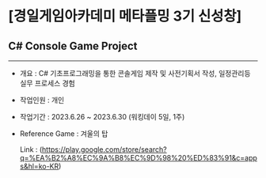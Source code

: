 # [경일게임아카데미 메타플밍 3기 신성창]
## C# Console Game Project
***
- 개요 : C# 기초프로그래밍을 통한 콘솔게임 제작 및 사전기획서 작성, 일정관리등 실무 프로세스 경험

- 작업인원 : 개인

- 작업기간 : 2023.6.26 ~ 2023.6.30 (워킹데이 5일, 1주)

- Reference Game : 겨울의 탑
  
   Link : (https://play.google.com/store/search?q=%EA%B2%A8%EC%9A%B8%EC%9D%98%20%ED%83%91&c=apps&hl=ko-KR)
